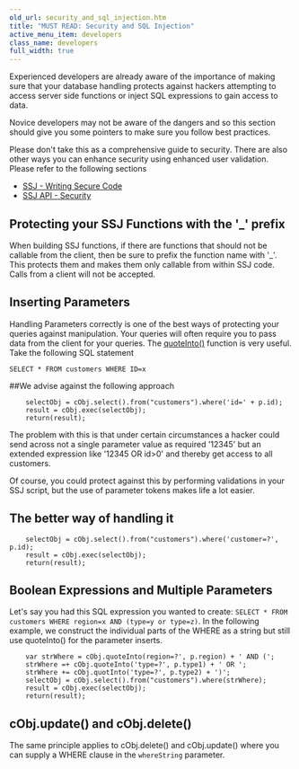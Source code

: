 ```yaml
---
old_url: security_and_sql_injection.htm
title: "MUST READ: Security and SQL Injection"
active_menu_item: developers
class_name: developers
full_width: true
---
```



Experienced developers are already aware of the importance of making sure that your database handling protects against hackers attempting to access server side functions or inject SQL expressions to gain access to data.

Novice developers may not be aware of the dangers and so this section should give you some pointers to make sure you follow best practices.

Please don't take this as a comprehensive guide to security. There are also other ways you can enhance security using enhanced user validation. Please refer to the following sections

 - [SSJ - Writing Secure Code](/developers/documentation/scripting-apis/server-side-scripting-overview/writing-secure-code)
 - [SSJ API - Security](/developers/documentation/scripting-apis/server-side-api/ssj-object/security/)

## Protecting your SSJ Functions with the '\_' prefix

When building SSJ functions, if there are functions that should not be callable from the client, then be sure to prefix the function name with '\_'. This protects them and makes them only callable from within SSJ code. Calls from a client will not be accepted.

## Inserting Parameters

Handling Parameters correctly is one of the best ways of protecting your queries against manipulation. Your queries will often require you to pass data from the client for your queries. The [quoteInto()](/developers/documentation/scripting-apis/server-side-api/ssj-object/database/quoteinto) function is very useful. Take the following SQL statement

    SELECT * FROM customers WHERE ID=x

##We advise against the following approach

        selectObj = cObj.select().from("customers").where('id=' + p.id);
        result = cObj.exec(selectObj);
        return(result);

The problem with this is that under certain circumstances a hacker could send across not a single parameter value as required '12345' but an extended expression like '12345 OR id\>0' and thereby get access to all customers.

Of course, you could protect against this by performing validations in your SSJ script, but the use of parameter tokens makes life a lot easier.

## The better way of handling it


        selectObj = cObj.select().from("customers").where('customer=?', p.id);
        result = cObj.exec(selectObj);
        return(result);

## Boolean Expressions and Multiple Parameters

Let's say you had this SQL expression you wanted to create: `SELECT * FROM customers WHERE region=x AND (type=y or type=z)`. In the following example, we construct the individual parts of the WHERE as a string but still use quoteInto() for the parameter inserts.

        var strWhere = cObj.quoteInto(region=?', p.region) + ' AND (';
        strWhere =+ cObj.quoteInto('type=?', p.type1) + ' OR ';
        strWhere += cObj.quotInto('type=?', p.type2) + ')';
        selectObj = cObj.select().from("customers").where(strWhere);
        result = cObj.exec(selectObj);
        return(result);


## cObj.update() and cObj.delete()

The same principle applies to cObj.delete() and cObj.update() where you can supply a WHERE clause in the `whereString` parameter.
